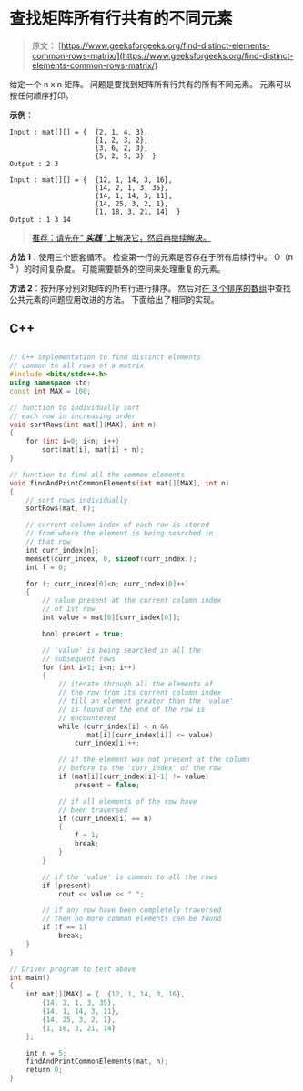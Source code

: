 # 查找矩阵所有行共有的不同元素

> 原文： [https://www.geeksforgeeks.org/find-distinct-elements-common-rows-matrix/](https://www.geeksforgeeks.org/find-distinct-elements-common-rows-matrix/)

给定一个 n x n 矩阵。 问题是要找到矩阵所有行共有的所有不同元素。 元素可以按任何顺序打印。

**示例**：

```
Input : mat[][] = {  {2, 1, 4, 3},
                     {1, 2, 3, 2},  
                     {3, 6, 2, 3},  
                     {5, 2, 5, 3}  }
Output : 2 3

Input : mat[][] = {  {12, 1, 14, 3, 16},
                     {14, 2, 1, 3, 35},  
                     {14, 1, 14, 3, 11},  
                     {14, 25, 3, 2, 1},
                     {1, 18, 3, 21, 14}  }
Output : 1 3 14

```

> [推荐：请先在“ ***实践*** ”上解决它，然后再继续解决。](https://practice.geeksforgeeks.org/problems/find-distinct-elements/0)

**方法 1**：使用三个嵌套循环。 检查第一行的元素是否存在于所有后续行中。 O（n <sup>3</sup> ）的时间复杂度。 可能需要额外的空间来处理重复的元素。

**方法 2**：按升序分别对矩阵的所有行进行排序。 然后对[在 3 个排序的数组](https://www.geeksforgeeks.org/find-common-elements-three-sorted-arrays/)中查找公共元素的问题应用改进的方法。 下面给出了相同的实现。

## C++ 

```cpp

// C++ implementation to find distinct elements 
// common to all rows of a matrix 
#include <bits/stdc++.h> 
using namespace std; 
const int MAX = 100; 

// function to individually sort 
// each row in increasing order 
void sortRows(int mat[][MAX], int n) 
{ 
    for (int i=0; i<n; i++) 
        sort(mat[i], mat[i] + n); 
} 

// function to find all the common elements 
void findAndPrintCommonElements(int mat[][MAX], int n) 
{ 
    // sort rows individually 
    sortRows(mat, n); 

    // current column index of each row is stored 
    // from where the element is being searched in 
    // that row 
    int curr_index[n]; 
    memset(curr_index, 0, sizeof(curr_index)); 
    int f = 0; 

    for (; curr_index[0]<n; curr_index[0]++) 
    { 
        // value present at the current column index 
        // of 1st row 
        int value = mat[0][curr_index[0]]; 

        bool present = true; 

        // 'value' is being searched in all the 
        // subsequent rows 
        for (int i=1; i<n; i++) 
        { 
            // iterate through all the elements of 
            // the row from its current column index 
            // till an element greater than the 'value' 
            // is found or the end of the row is 
            // encountered 
            while (curr_index[i] < n && 
                   mat[i][curr_index[i]] <= value) 
                curr_index[i]++; 

            // if the element was not present at the column 
            // before to the 'curr_index' of the row 
            if (mat[i][curr_index[i]-1] != value) 
                present = false; 

            // if all elements of the row have 
            // been traversed 
            if (curr_index[i] == n) 
            { 
                f = 1; 
                break; 
            } 
        } 

        // if the 'value' is common to all the rows 
        if (present) 
            cout << value << " "; 

        // if any row have been completely traversed 
        // then no more common elements can be found 
        if (f == 1) 
            break; 
    } 
} 

// Driver program to test above 
int main() 
{ 
    int mat[][MAX] = {  {12, 1, 14, 3, 16}, 
        {14, 2, 1, 3, 35}, 
        {14, 1, 14, 3, 11}, 
        {14, 25, 3, 2, 1}, 
        {1, 18, 3, 21, 14} 
    }; 

    int n = 5; 
    findAndPrintCommonElements(mat, n); 
    return 0; 
} 

```